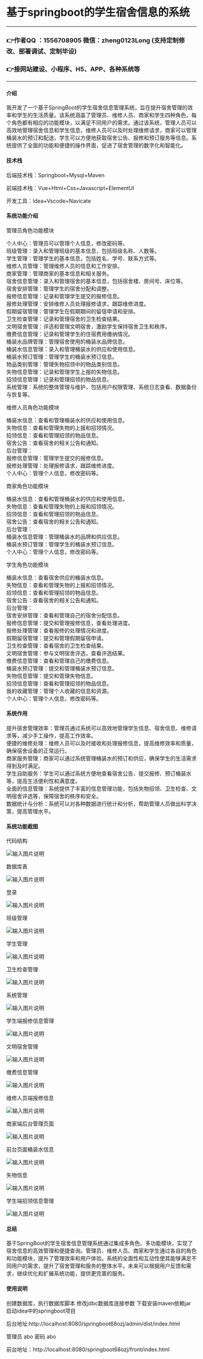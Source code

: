 # 基于springboot的学生宿舍信息的系统

---
### 👉作者QQ ：1556708905 微信：zheng0123Long (支持定制修改、部署调试、定制毕设)

### 👉接网站建设、小程序、H5、APP、各种系统等

---

#### 介绍

我开发了一个基于SpringBoot的学生宿舍信息管理系统，旨在提升宿舍管理的效率和学生的生活质量。该系统涵盖了管理员、维修人员、商家和学生四种角色，每个角色都有相应的功能模块，以满足不同用户的需求。通过该系统，管理人员可以高效地管理宿舍信息和学生信息，维修人员可以及时处理维修请求，商家可以管理桶装水的预订和配送，学生可以方便地获取宿舍公告、报修和预订服务等信息。系统提供了全面的功能和便捷的操作界面，促进了宿舍管理的数字化和智能化。

#### 技术栈

后端技术栈：Springboot+Mysql+Maven

前端技术栈：Vue+Html+Css+Javascript+ElementUI

开发工具：Idea+Vscode+Navicate

#### 系统功能介绍

管理员角色功能模块

个人中心：管理员可以管理个人信息，修改密码等。  
班级管理：录入和管理班级的基本信息，包括班级名称、人数等。  
学生管理：管理学生的基本信息，包括姓名、学号、联系方式等。  
维修人员管理：管理维修人员的信息和工作安排。  
商家管理：管理商家的基本信息和相关服务。  
宿舍信息管理：录入和管理宿舍的基本信息，包括宿舍楼、房间号、床位等。  
宿舍安排管理：管理学生的宿舍分配和调整。  
报修信息管理：记录和管理学生提交的报修信息。  
报修处理管理：安排维修人员处理报修请求，跟踪维修进度。  
假期留宿管理：管理学生在假期期间的留宿申请和安排。  
卫生检查管理：记录和管理宿舍的卫生检查结果。  
文明宿舍管理：评选和管理文明宿舍，激励学生保持宿舍卫生和秩序。  
缴费信息管理：记录和管理学生的住宿费用缴纳情况。  
桶装水品牌管理：管理宿舍使用的桶装水品牌信息。  
桶装水信息管理：录入和管理桶装水的供应和使用信息。  
桶装水预订管理：管理学生的桶装水预订信息。  
物品类别管理：管理失物招领中的物品类别信息。  
失物信息管理：记录和管理学生上报的失物信息。  
招领信息管理：记录和管理招领的物品信息。  
系统管理：系统的整体管理与维护，包括用户权限管理、系统日志查看、数据备份与恢复等。  

维修人员角色功能模块  

桶装水信息：查看和管理桶装水的供应和使用信息。  
失物信息：查看和管理失物的上报和招领情况。  
招领信息：查看和管理招领的物品信息。  
宿舍公告：查看宿舍的相关公告和通知。  
后台管理：  
报修信息管理：管理学生提交的报修信息。  
报修处理管理：处理报修请求，跟踪维修进度。  
个人中心：管理个人信息，修改密码等。  

商家角色功能模块

桶装水信息：查看和管理桶装水的供应和使用信息。  
失物信息：查看和管理失物的上报和招领情况。  
招领信息：查看和管理招领的物品信息。  
宿舍公告：查看宿舍的相关公告和通知。  
后台管理：  
桶装水信息管理：管理桶装水的品牌和供应信息。  
桶装水预订管理：管理学生的桶装水预订信息。  
个人中心：管理个人信息，修改密码等。  

学生角色功能模块

桶装水信息：查看宿舍供应的桶装水信息。  
失物信息：查看和管理失物的上报和招领情况。  
招领信息：查看和管理招领的物品信息。  
宿舍公告：查看宿舍的相关公告和通知。  
后台管理：  
宿舍安排管理：查看和管理自己的宿舍分配信息。  
报修信息管理：提交和管理报修信息，查看处理进度。  
报修处理管理：查看报修的处理情况和进度。  
假期留宿管理：提交和管理假期留宿申请。  
卫生检查管理：查看宿舍的卫生检查结果。  
文明宿舍管理：参与文明宿舍评选，查看评选结果。  
缴费信息管理：查看和管理自己的缴费信息。  
桶装水预订管理：提交和管理桶装水预订信息。  
失物信息管理：提交和管理失物信息。  
招领信息管理：查看和管理招领的物品信息。  
我的收藏管理：管理个人收藏的信息和资源。  
个人中心：管理个人信息，修改密码等。  

#### 系统作用

提升宿舍管理效率：管理员通过系统可以高效地管理学生信息、宿舍信息、维修请求等，减少手工操作，提高工作效率。  
便捷的维修处理：维修人员可以及时接收和处理报修信息，提高维修效率和质量，确保宿舍设备的正常运行。  
商家服务管理：商家可以通过系统管理桶装水的预订和供应，确保学生的生活需求得到及时满足。    
学生自助服务：学生可以通过系统方便地查看宿舍公告、提交报修、预订桶装水等，提高生活便利性和满意度。  
全面的信息管理：系统提供了丰富的信息管理功能，包括失物招领、卫生检查、文明宿舍评选等，保障宿舍的秩序和安全。  
数据统计与分析：系统可以对各种数据进行统计和分析，帮助管理人员做出科学决策，提高管理水平。  

#### 系统功能截图

代码结构

![输入图片说明](images/f497eccca6aae9dc1a6b945cad14ad9.png)

数据库表

![输入图片说明](images/67b6b60e27142a4a7ccd9904224f2a8.png)

登录

![输入图片说明](images/78ea084fe1d66e98fb8269f81296f95.png)

班级管理

![输入图片说明](images/c35cf1f50df2be07c315e7101b11c2d.png)

学生管理

![输入图片说明](images/5616271d349a9385c93a39e25a2cc7d.png)

卫生检查管理

![输入图片说明](images/9333ac75ce013d6628d41c51f8f33ef.png)

系统管理

![输入图片说明](images/b0bf55e5134b2900bee48f112b72f9a.png)

学生端报修信息管理

![输入图片说明](images/5a28aee74b61ba212954e64714d3a6f.png)

文明宿舍管理

![输入图片说明](images/4b94588dc71fdd66c19a057d1868303.png)

缴费信息管理

![输入图片说明](images/91849745221963311520a447ac0bb11.png)

维修人员端报修信息

![输入图片说明](images/d857844a01f6df9b1385bacca521dd3.png)

商家端后台管理页面

![输入图片说明](images/bcfc69ba141c73f4bf7d1dda7121990.png)

前台页面桶装水信息

![输入图片说明](images/21ca796cd77f235a8f4c52d4c6afef9.png)

失物信息

![输入图片说明](images/aa06379dd2c2f5daf416e79f0c5ee68.png)

学生端招领信息管理

![输入图片说明](images/edfa9f1d9cf7d7bf7d95d6e3ade5559.png)

#### 总结

基于SpringBoot的学生宿舍信息管理系统通过集成多角色、多功能模块，实现了宿舍信息的高效管理和便捷查询。管理员、维修人员、商家和学生通过各自的角色和功能模块，提升了管理效率和用户体验。系统的全面性和互动性使其能够满足不同用户的需求，提升了宿舍管理和服务的整体水平。未来可以根据用户反馈和需求，继续优化和扩展系统功能，提供更完善的服务。

#### 使用说明

创建数据库，执行数据库脚本 修改jdbc数据库连接参数 下载安装maven依赖jar 启动idea中的springboot项目

后台地址:http://localhost:8080/springboot68ozj/admin/dist/index.html

管理员  abo 密码 abo

前台地址：http://localhost:8080/springboot68ozj/front/index.html

